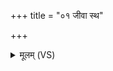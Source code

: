 +++
title = "०१ जीवा स्थ"

+++
<details><summary>मूलम् (VS)</summary>

जी॒वा स्थ॑ जी॒व्यासं॒ सर्व॒मायु॑र्जीव्यासम् ॥
</details>
